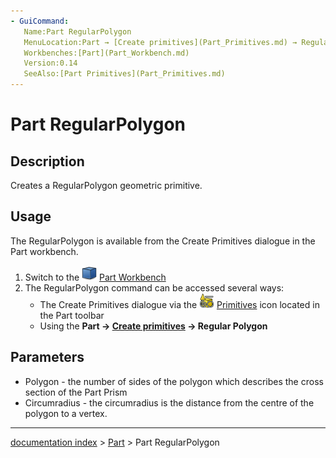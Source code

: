 ```yaml
---
- GuiCommand:
   Name:Part RegularPolygon
   MenuLocation:Part → [Create primitives](Part_Primitives.md) → Regular Polygon
   Workbenches:[Part](Part_Workbench.md)
   Version:0.14
   SeeAlso:[Part Primitives](Part_Primitives.md)
---
```


# Part RegularPolygon

## Description

Creates a RegularPolygon geometric primitive.

## Usage

The RegularPolygon is available from the Create Primitives dialogue in the Part workbench.

1.  Switch to the <img alt="" src=images/Workbench_Part.svg  style="width:24px;"> [Part Workbench](Part_Workbench.md)
2.  The RegularPolygon command can be accessed several ways:
    -   The Create Primitives dialogue via the <img alt="" src=images/Part_Primitives.svg  style="width:24px;"> [Primitives](Part_Primitives.md) icon located in the Part toolbar
    -   Using the **Part → [Create primitives](Part_Primitives.md) → Regular Polygon**

## Parameters

-   Polygon - the number of sides of the polygon which describes the cross section of the Part Prism
-   Circumradius - the circumradius is the distance from the centre of the polygon to a vertex.

---
[documentation index](../README.md) > [Part](Part_Workbench.md) > Part RegularPolygon
